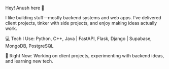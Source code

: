 Hey! Anush here 👋

I like building stuff—mostly backend systems and web apps. I’ve delivered client projects, tinker with side projects, and enjoy making ideas actually work.

💻 Tech I Use: Python, C++, Java | FastAPI, Flask, Django | Supabase, MongoDB, PostgreSQL

🚀 Right Now: Working on client projects, experimenting with backend ideas, and learning new tech.
